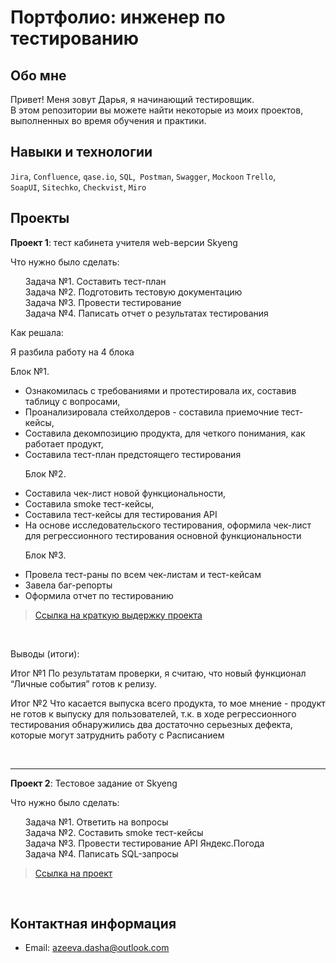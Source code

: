 # Портфолио: инженер по тестированию

## Обо мне 

Привет! Меня зовут Дарья, я начинающий тестировщик. <br>
В этом репозитории вы можете найти некоторые из моих проектов, выполненных во время обучения и практики.
<br>

## Навыки и технологии
``Jira``, ``Confluence``, ``qase.io``, ``SQL``,`` Postman``, ``Swagger``, ``Mockoon`` ``Trello``, <br>
``SoapUI``,  ``Sitechko``, ``Checkvist``, ``Miro``<br>




## Проекты


<p> <strong>Проект 1</strong>: тест кабинета учителя web-версии Skyeng</p>
<p>Что нужно было сделать:<p>
<ol>
  Задача №1.  Составить тест-план <br>
  Задача №2. Подготовить тестовую документацию <br>
  Задача №3. Провести тестирование <br>
  Задача №4. Паписать отчет о результатах тестирования
</ol>

<p>Как решала:<p>
  <p>Я разбила работу на 4 блока<p>
  
<p>Блок №1.
<ul>
  <li>Ознакомилась с требованиями и протестировала их, составив таблицу с вопросами,</li>
  <li>Проанализировала стейхолдеров - составила приемочние тест-кейсы,</li>
  <li>Составила декомпозицию продукта, для четкого понимания, как работает продукт, </li>
  <li>Составила тест-план предстоящего тестирования</li> <p>

<p>Блок №2.

  <li>Cоставила чек-лист новой функциональности,</li>
  <li>Составила smoke тест-кейсы,</li>
  <li>Составила тест-кейсы для тестирования API </li>
  <li>На основе исследовательского тестирования, оформила чек-лист для регрессионного тестирования основной функциональности</li> <p>

<p>Блок №3.

  <li>Провела тест-раны по всем чек-листам и тест-кейсам</li>
  <li>Завела баг-репорты</li>
  <li>Оформила отчет по тестированию</li> 
</ul>
  <p>
    
>  <a href="https://docs.google.com/document/d/18WwUCvFImLULXNkLynHjOfp5INJJoq4JqQy_0B-K4dc/edit?usp=sharing">Ссылка на краткую выдержку проекта</a>
 <br>
 
<p>Выводы (итоги):<p>
Итог №1
По результатам проверки, я считаю, что новый функционал “Личные события” готов к релизу.
    
<p> Итог №2
Что касается выпуска всего продукта, то мое мнение - продукт не готов к выпуску для пользователей, т.к. в ходе регрессионного тестирования обнаружились два достаточно серьезных дефекта, которые могут затруднить работу с Расписанием<p> <br>
  
***


<p> <strong>Проект 2</strong>: Тестовое задание от Skyeng</p>
<p>Что нужно было сделать:<p>
<p><ol>
Задача №1. Ответить на вопросы <br>
Задача №2. Составить smoke тест-кейсы <br>
Задача №3. Провести тестирование API Яндекс.Погода <br>
Задача №4. Паписать SQL-запросы
</ol> <p>

>  <a href="https://docs.google.com/document/d/1uKHRC2yNHkOHyuDS3NQ6rYLYNPZ0tEj0Z3gy1OIaCbo/edit?usp=drive_link">Ссылка на проект</a>
 
  

<br> 



## Контактная информация
- Email: azeeva.dasha@outlook.com
